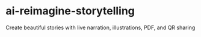 # ai-reimagine-storytelling
Create beautiful stories with live narration, illustrations, PDF, and QR sharing
